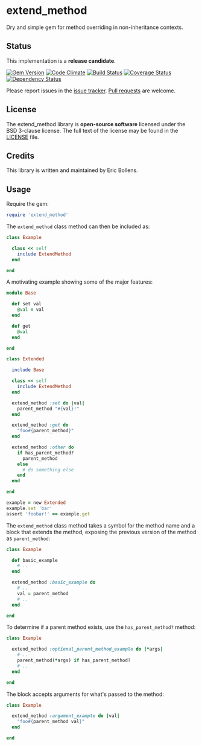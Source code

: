 # extend_method

Dry and simple gem for method overriding in non-inheritance contexts.

## Status

This implementation is a **release candidate**.

[![Gem Version](https://badge.fury.io/rb/extend_method.png)](http://badge.fury.io/rb/extend_method) [![Code Climate](https://codeclimate.com/github/ebollens/ruby-extend_method.png)](https://codeclimate.com/github/ebollens/ruby-extend_method) [![Build Status](https://travis-ci.org/ebollens/ruby-extend_method.png)](https://travis-ci.org/ebollens/ruby-extend_method) [![Coverage Status](https://coveralls.io/repos/ebollens/ruby-extend_method/badge.png)](https://coveralls.io/r/ebollens/ruby-extend_method) [![Dependency Status](https://gemnasium.com/ebollens/ruby-extend_method.png)](https://gemnasium.com/ebollens/ruby-extend_method)

Please report issues in the [issue tracker](https://github.com/ebollens/ruby-extend_method/issues). [Pull requests](https://github.com/ebollens/ruby-extend_method/pulls) are welcome.

## License

The extend_method library is **open-source software** licensed under the BSD 3-clause license. The full text of the license may be found in the [LICENSE](https://github.com/ebollens/ruby-extend_method/blob/master/LICENSE) file.

## Credits

This library is written and maintained by Eric Bollens.

## Usage

Require the gem:

```ruby
require 'extend_method'
```

The `extend_method` class method can then be included as:

```ruby
class Example

  class << self
    include ExtendMethod
  end

end
```

A motivating example showing some of the major features:

```ruby
module Base

  def set val
    @val = val
  end

  def get
    @val
  end

end

class Extended

  include Base

  class << self
    include ExtendMethod
  end

  extend_method :set do |val|
    parent_method "#{val}!"
  end

  extend_method :get do
    "foo#{parent_method}"
  end

  extend_method :other do
    if has_parent_method?
      parent_method
    else
      # do something else
    end
  end

end

example = new Extended
example.set 'bar'
assert 'foobar!' == example.get
```

The `extend_method` class method takes a symbol for the method name and a block that extends the method, exposing the previous version of the method as `parent_method`:

```ruby
class Example

  def basic_example
    # ..
  end

  extend_method :basic_example do
    # ..
    val = parent_method
    # ..
  end

end
```

To determine if a parent method exists, use the `has_parent_method?` method:

```ruby
class Example

  extend_method :optional_parent_method_example do |*args|
    # ..
    parent_method(*args) if has_parent_method?
    # ..
  end

end
```

The block accepts arguments for what's passed to the method:

```ruby
class Example

  extend_method :argument_example do |val|
    "foo#{parent_method val}"
  end

end
```